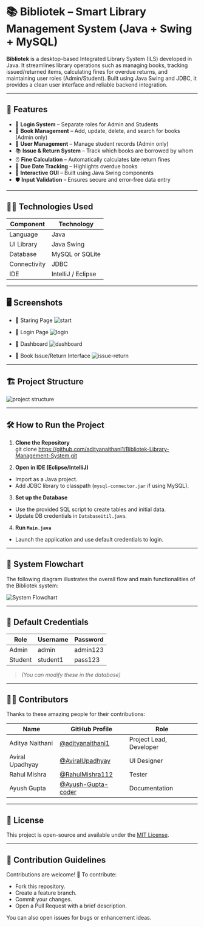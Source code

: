 # 📚 Bibliotek – Smart Library Management System (Java + Swing + MySQL)

**Bibliotek** is a desktop-based Integrated Library System (ILS) developed in Java. It streamlines library operations such as managing books, tracking issued/returned items, calculating fines for overdue returns, and maintaining user roles (Admin/Student). Built using Java Swing and JDBC, it provides a clean user interface and reliable backend integration.

---

## 🚀 Features

- 🔐 **Login System** – Separate roles for Admin and Students
- 📖 **Book Management** – Add, update, delete, and search for books (Admin only)
- 👥 **User Management** – Manage student records (Admin only)
- 📚 **Issue & Return System** – Track which books are borrowed by whom
- ⏰ **Fine Calculation** – Automatically calculates late return fines
- 📅 **Due Date Tracking** – Highlights overdue books
- 🧩 **Interactive GUI** – Built using Java Swing components
- 🛡️ **Input Validation** – Ensures secure and error-free data entry

---

## 🧑‍💻 Technologies Used

| Component   | Technology            |
|------------|------------------------|
| Language    | Java                  |
| UI Library  | Java Swing            |
| Database    | MySQL or SQLite       |
| Connectivity| JDBC                  |
| IDE         | IntelliJ / Eclipse    |

---

## 🖥️ Screenshots

- 📌 Staring Page
  ![start](https://github.com/user-attachments/assets/ceae99d7-f9f4-4259-a82a-d5c3cfa26104)

- 📌 Login Page
 ![login](https://github.com/user-attachments/assets/a470df6e-c87d-49a6-a260-2657a48cb88f)

- 📌 Dashboard
  ![dashboard](https://github.com/user-attachments/assets/c0df037b-2856-47d3-b06c-9960d89c4076)

- 📌 Book Issue/Return Interface
  ![issue-return](https://github.com/user-attachments/assets/3685bfbd-125b-46f7-8d79-28ff04996c9b)

---

## 🏗️ Project Structure
  ![project structure](https://github.com/user-attachments/assets/943625a6-cd6a-4fcd-9cd7-c61c10bc38de)

---

## 🛠️ How to Run the Project

1. **Clone the Repository**  
git clone https://github.com/adityanaithani1/Bibliotek-Library-Management-System.git

2. **Open in IDE (Eclipse/IntelliJ)**  
- Import as a Java project.
- Add JDBC library to classpath (`mysql-connector.jar` if using MySQL).

3. **Set up the Database**  
- Use the provided SQL script to create tables and initial data.
- Update DB credentials in `DatabaseUtil.java`.

4. **Run `Main.java`**  
- Launch the application and use default credentials to login.

---

## 🧭 System Flowchart

The following diagram illustrates the overall flow and main functionalities of the Bibliotek system:

![System Flowchart](https://github.com/user-attachments/assets/0b1b627f-0598-4283-9f25-b6e4946172d5)

---

## 🧪 Default Credentials

| Role   | Username | Password |
|--------|----------|----------|
| Admin  | admin    | admin123 |
| Student| student1 | pass123  |

> *(You can modify these in the database)*

---

## 👨‍💻 Contributors

Thanks to these amazing people for their contributions:

| Name             | GitHub Profile                                                         | Role                    |
|------------------|------------------------------------------------------------------------|-------------------------|
| Aditya Naithani  | [@adityanaithani1](https://github.com/adityanaithani1)                 | Project Lead, Developer |
| Aviral Upadhyay  | [@AviralUpadhyay](https://github.com/AviralUpadhyay)                   | UI Designer             |
| Rahul Mishra     | [@RahulMishra112](https://github.com/RahulMishra112)                   | Tester                  |
| Ayush Gupta      | [@Ayush-Gupta-coder](https://github.com/Ayush-Gupta-coder)             | Documentation           |


---

## 📃 License

This project is open-source and available under the [MIT License](LICENSE).

---

🤝 Contribution Guidelines
--
Contributions are welcome! 🚀 To contribute:

- Fork this repository.
- Create a feature branch.
- Commit your changes.
- Open a Pull Request with a brief description.<br>

You can also open issues for bugs or enhancement ideas.


